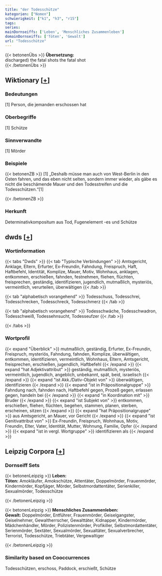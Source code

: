 ```yaml
---
title: "der Todesschütze"
kategorien: ["Nomen"]
schwierigkeit: ["k1", "h3", "r15"]
tags:
series:
mainDornseiffs: ['Leben', 'Menschliches Zusammenleben']
domainDornseiffs: ['Töten', 'Gewalt']
url: "Todesschütze"
---
```


{{< betonenÜbs >}}
**Übersetzung:**  
discharged) the fatal shots the fatal shot  
{{< /betonenÜbs >}}

## Wiktionary [[+](https://de.wiktionary.org/wiki/Todesschütze)]

### Bedeutungen
[1] Person, die jemanden erschossen hat  

### Oberbegriffe
[1] Schütze  

### Sinnverwandte
[1] Mörder  

### Beispiele
{{< betonenZB >}}
[1] „Deshalb müsse man auch von West-Berlin in den Osten fahren, und das eben nicht selten, sondern immer wieder, als gäbe es nicht die beschämende Mauer und den Todesstreifen und die Todesschützen.“[1]  

{{< /betonenZB >}}
### Herkunft
Determinativkompositum aus Tod, Fugenelement -es und Schütze  



## dwds [[+](https://www.dwds.de/wb/Todesschütze)]

### Wortinformation
{{< tabs "Dwds" >}}
{{< tab "Typische Verbindungen" >}}
Amtsgericht, Anklage, Eltern, Erfurter, Ex-Freundin, Fahndung, Freispruch, Haft, Haftbefehl, Identität, Komplize, Mauer, Motiv, Wohnhaus, anklagen, entkommen, erschießen, fahnden, festnehmen, fliehen, flüchten, freisprechen, geständig, identifizieren, jugendlich, mutmaßlich, mysteriös, vermeintlich, verurteilen, überwältigen
{{< /tab >}}

{{< tab "alphabetisch vorangehend" >}}
Todesschuss, Todesschrei, Todesschrecken, Todesschreck, Todesschmerz
{{< /tab >}}

{{< tab "alphabetisch vorangehend" >}}
Todesschwäche, Todesschwadron, Todesschweiß, Todessehnsucht, Todesseufzer
{{< /tab >}}

{{< /tabs >}}

### Wortprofil
{{< expand "Überblick" >}} mutmaßlich, geständig, Erfurter, Ex-Freundin, Freispruch, mysteriös, Fahndung, fahnden, Komplize, überwältigen, entkommen, identifizieren, vermeintlich, Wohnhaus, Eltern, Amtsgericht, freisprechen, erschießen, jugendlich, Haftbefehl {{< /expand >}}
{{< expand "hat Adjektivattribut" >}} geständig, mutmaßlich, mysteriös, vermeintlich, jugendlich, angeblich, unbekannt, spät, beid, israelisch {{< /expand >}}
{{< expand "ist Akk./Dativ-Objekt von" >}} überwältigen, identifizieren {{< /expand >}}
{{< expand "ist in Präpositionalgruppe" >}} Fahndung nach, fahnden nach, Haftbefehl gegen, Prozeß gegen, erlassen gegen, handeln bei {{< /expand >}}
{{< expand "in Koordination mit" >}} Bruder {{< /expand >}}
{{< expand "ist Subjekt von" >}} entkommen, erschießen, fliehen, flüchten, begehen, stammen, planen, sterben, erscheinen, sitzen {{< /expand >}}
{{< expand "hat Präpositionalgruppe" >}} aus Amtsgericht, an Mauer, vor Gericht {{< /expand >}}
{{< expand "ist Genitivattribut von" >}} Ex-Freundin, Freispruch, Wohnhaus, Motiv, Freundin, Elter, Vater, Identität, Mutter, Wohnung, Familie, Opfer {{< /expand >}}
{{< expand "ist in vergl. Wortgruppe" >}} identifizieren als {{< /expand >}}

## Leipzig Corpora [[+](https://corpora.uni-leipzig.de/en/res?word=Todesschütze&corpusId=deu_newscrawl-public_2018)]

### Dornseiff Sets
{{< betonenLeipzig >}}
**Leben:**  
**Töten:** Amokläufer, Amokschütze, Attentäter, Doppelmörder, Frauenmörder, Kindermörder, Kopfjäger, Mörder, Selbstmordattentäter, Serienkiller, Sexualmörder, Todesschütze  

{{< /betonenLeipzig >}}


{{< betonenLeipzig >}}
**Menschliches Zusammenleben:**  
**Gewalt:** Doppelmörder, Entführer, Frauenmörder, Geiselgangster, Geiselnehmer, Gewaltherrscher, Gewalttäter, Kidnapper, Kindermörder, Mädchenhändler, Mörder, Polizistenmörder, Profikiller, Selbstmordattentäter, Serienmörder, Sextäter, Sexualmörder, Sexualtäter, Sexualverbrecher, Terrorist, Todesschütze, Triebtäter, Vergewaltiger  

{{< /betonenLeipzig >}}

### Similarity based on Cooccurrences
Todesschützen, erschoss, Paddock, erschießt, Schütze

